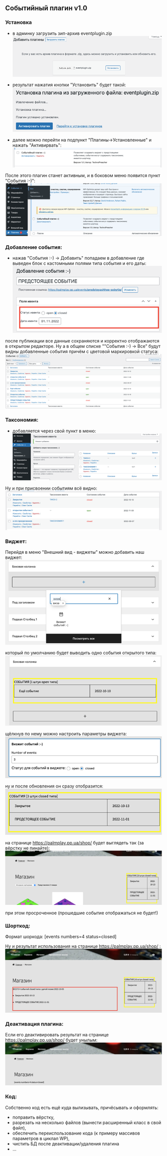## **Событийный плагин v1.0**



### Установка



- в админку загрузить зип-архив eventplugin.zip
![img.png](img/img.png)

- результат нажатия кнопки "Установить" будет такой:
![img_1.png](img/img_1.png)

- далее можно перейти на подпункт "Плагины->Установленные" и нажать "Активирвать": 
![img_2.png](img/img_2.png)

После этого плагин станет активным, и в боковом меню появится пункт "События :-)":
![img_4.png](img/img_4.png)



### Добавление события:



- нажав "События :-) -> Добавить" попадаем в добавление где выведен блок с кастомными полями
типа события и его даты:
![img_5.png](img/img_5.png)

после публикации все данные сохраняются и корректно отображаются в открытом редакторе.
Ну а в общем списке ""События :-) -> Все" будут видны добавленные события причём с цветовой маркировкой статуса:
![img_6.png](img/img_6.png)



### Таксономия:



- добавляется через свой пункт в меню:
![img_7.png](img/img_7.png)

Ну и при присвоении событиям всё видно:
![img_8.png](img/img_8.png)

  
  
### Виджет:



Перейдя в меню "Внешний вид - виджеты" можно добавить наш виджет:
![img_9.png](img/img_9.png)

который по умолчанию будет выводить одно события открытого типа:
![img_10.png](img/img_10.png)

щёлкнув по нему можно настроить параметры виджета:
![img_12.png](img/img_12.png)

ну и после обновления он сразу отобразится:
![img_11.png](img/img_11.png)

на странице https://palmplay.pp.ua/shop/ будет выглядеть так (за вёрстку не пинайте):
![img_13.png](img/img_13.png)

при этом просроченное (прошедшие событие отображаться не будет!)



### Шорткод:



Формат шоркода: [events numbers=4 status=closed] 

Ну и результат использования на странице https://palmplay.pp.ua/shop/ :
![img_15.png](img/img_15.png)



### Деактивация плагина:



Если его деактивировать результат на странице https://palmplay.pp.ua/shop/ будет унылым:
![img_16.png](img/img_16.png)



### Код:



Собственно код есть ещё куда вылизывать, причёсывать и оформлять:
- поправить вёрстку, 
- разрезать на несколько файлов (вынести расширенный класс в свой файл), 
- обеспечить переиспользование кода (к примеру массивов параметров в циклал WP),
- чистить БД после деактивации/удаления плагина
- ...
